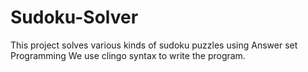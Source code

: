 # Sudoku-Solver
This project solves various kinds of sudoku puzzles using Answer set Programming
We use clingo syntax to write the program.
